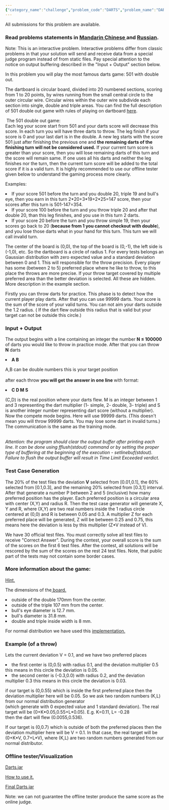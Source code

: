 ```yaml
---
{"category_name":"challenge","problem_code":"DARTS","problem_name":"DARTS501","languages_supported":{"0":"C","1":"CPP14","2":"JAVA","3":"PYTH","4":"PYTH 3.5","5":"CS2","6":"PAS fpc","7":"PAS gpc","8":"RUBY","9":"PHP","10":"GO","11":"NODEJS","12":"HASK","13":"SCALA","14":"D","15":"PERL","16":"FORT","17":"WSPC","18":"ADA","19":"CAML","20":"ICK","21":"BF","22":"ASM","23":"CLPS","24":"PRLG","25":"ICON","26":"SCM qobi","27":"PIKE","28":"ST","29":"NICE","30":"LUA","31":"BASH","32":"NEM","33":"LISP sbcl","34":"LISP clisp","35":"SCM guile","36":"JS","37":"ERL","38":"TCL","39":"PERL6","40":"TEXT","41":"CLOJ","42":"FS"},"max_timelimit":4,"source_sizelimit":50000,"problem_author":"iscsi ","problem_tester":null,"date_added":"12-03-2014","tags":{"0":"challenge","1":"expectation","2":"iscsi","3":"june14"},"editorial_url":"http://discuss.codechef.com/problems/DARTS","time":{"view_start_date":1402911000,"submit_start_date":1402911000,"visible_start_date":1402911000,"end_date":1735669800},"is_direct_submittable":false,"layout":"problem"}
---
```

<span class="solution-visible-txt">All submissions for this problem are available.</span><h3> Read problems statements in <a target="_blank" href="http://www.codechef.com/download/translated/JUNE14/mandarin/DARTS1.pdf">Mandarin Chinese </a> and <a target="_blank" href="http://www.codechef.com/download/translated/JUNE14/russian/DARTS1.pdf">Russian</a>.</h3>
<p>Note: This is an interactive problem.  Interactive problems differ from classic problems in that your solution will send and receive data from a special judge program instead of from static files. Pay special attention to the notice on output buffering described in the "Input + Output" section below.</p>
<p>In this problem you will play the most famous darts game: 501 with double out.</p>
<p>
The dartboard is circular board, divided into 20 numbered sections, scoring from 1 to 20 points, by wires running from the small central circle to the outer circular wire. Circular wires within the outer wire subdivide each section into single, double and triple areas. You can find the full description of 501 double out game with rules of playing on dartboard <a href="http://www.nicedarts.com/how_to_501.html">here</a>.</p>
<p> The 501 double out game:<br />
Each leg your score start from 501 and your darts score will decrease this score. In each turn you will have three darts to throw. The leg finish if your score is 0 and your last dart is in the double. A new leg starts with the score 501 just after finishing the previous one and <b> the remaining darts of the finishing turn will not be considered used.</b> If your current turn score is greater than your score, then you will lose remaining darts of this turn and the score will remain same. If one uses all his darts and neither the leg finishes nor the turn, then the current turn score will be added to the total score if it is a valid turn. It is highly recommended to use our offline tester given below to understand the gaming process more clearly.</p>
<p> Examples:</p>
<li>
If your score 501 before the turn and you double 20, triple 19 and bull's eye, then you earn in this turn 2*20+3*19+2*25=147 score, then your scores after this turn is 501-147=354.</li>
<li>
If your score 100 before the turn and you throw triple 20 and after that double 20, than this leg finishes, and you use in this turn 2 darts.</li>
<li>
If your score 20 before the turn and you throw simple 19, then your scores go back to 20 (<b>because from 1 you cannot checkout with double</b>), and you lose those darts what in your hand for this turn. This turn we will call invalid turn.</li>

<p>
The center of the board is (0,0), the top of the board is (0,-1), the left side is (-1,0), etc. So the dartboard is a circle of radius 1. For every tests belongs an Gaussian distribution with zero expected value and a standard deviation between 0 and 1. This will responsible for the throw precision. Every player has some (between 2 to 5) preferred place where he like to throw, to this place the throws are more precise. If your throw target covered by multiple preferred area than the better deviation is selected. All these are hidden. More description in the example section.
</p>
<p>
Firstly you can throw darts for practice. This phase is to detect how the current player play darts. After that you can use 99999 darts. Your score is the sum of the score of your valid turns. You can not aim your darts outside the 1.2 radius. ( If the dart flew outside this radius that is valid but your target can not be outside this circle.)
</p>
<h3>Input + Output</h3>
<p> The output begins with a line containing an integer the number <b>N ≤ 100000 </b>of darts you would like to throw in practice mode. After that you can throw <b>N</b> darts</p>
<li><b>A B</b></li>
<p> A,B can be double numbers this is your target position<br/><br />
after each throw <b> you will get the answer in one line </b> with format:</br/></p>
<li><b>C D M S</b> </li>
<p>(C,D) is the real position where your darts flew. M is an integer between 1 and 3 representing the dart multiplier (1- simple, 2- double, 3- triple) and S is another integer number representing dart score (without a multiplier).<br />
Now the compete mode begins. Here will use 99999 darts. (This doesn't mean you will throw 99999 darts. You may lose some dart in invalid turns.) The communication is the same as the training mode.</p>
<p><i><br />
Attention: the program should clear the output buffer after printing each line. It can be done using fflush(stdout) command or by setting the proper type of buffering at the beginning of the execution - setlinebuf(stdout). Failure to flush the output buffer will result in Time Limit Exceeded verdict.</i>
</p>
<h3>Test Case Generation</h3>
<p>
The 20% of the test files the deviation <b>V</b> selected from [0.01,0.1], the 60% selected from [0.1,0.3], and the remaining 20% selected from [0.3,1] interval.<br />
After that generate a number P between 2 and 5 (inclusive) how many preferred position has the player. Each preferred position is a circular area with center (X,Y) and radius R. Then the test case generator will generate X, Y and R, where (X,Y) are two real numbers inside the 1 radius circle centered at (0,0) and R is between 0.05 and 0.3. A multiplier Z for each preferred place will be generated, Z will be between 0.25 and 0.75, this means here the deviation is less by this multiplier (Z*V instead of V).</p>
<p>
We have 30 official test files. You must correctly solve all test files to receive "Correct Answer". During the contest, your overall score is the sum of the scores on the first 6 test files. After the contest, all solutions will be rescored by the sum of the scores on the rest 24 test files. Note, that public part of the tests may not contain some border cases.</p>
<h3>More information about the game: </h3>
<p><a href="http://www.nicedarts.com/how_to_501.html"> Hint. </a> </p>
<p> The dimensions of the<a href="http://www.darts501.com/Bristleboards.htm"> board. </a> </p>
<li> outside of the double 170mm from the center. </li>
<li> outside of the triple 107 mm from the center. </li>
<li> bull's eye diameter is 12.7 mm. </li>
<li> bull's diameter is 31.8 mm. </li>
<li>double and triple inside width is 8 mm. </li>
<p>
For normal distribution we have used this <a href="http://www.cs.gmu.edu/~sean/research/mersenne/MersenneTwister.java">implementation.</a>
</p>
<h3>Example (of a throw) </h3>
<p>Lets the current deviation V = 0.1, and we have two preferred places </p>
<li> the first center is (0,0.5) with radius 0.1, and the deviation multiplier 0.5 this means in this circle the deviation is 0.05. </li>
<li> the second center is (-0.3,0.0) with radius 0.2, and the deviation multiplier 0.3 this means in this circle the deviation is 0.03. </li>
<p>if our target is (0,0.55) which is inside the first preferred place then the deviation multiplier here will be 0.05. So we ask two random numbers (K,L) from our normal distribution generator<br />
(which generate with 0 expected value and 1 standard deviation). The real target will be (0+K*0.05,0.55+L*0.05). E.g. K=0.11, L= -0.28<br />
then the dart will flew (0.0055,0.536).</p>
<p>
If our target is (0,0.7) which is outside of both the preferred places then the deviation multiplier here will be V = 0.1. In that case, the real target will be (0+K*V, 0.7+L*V), where (K,L) are two random numbers generated from our normal distributor.
</p>
<h3>Offline tester/Visualization </h3>
<p>
<a href="http://www.codechef.com/download/Darts_New.jar">Darts.jar</a></p>
<p>
<a href="http://www.codechef.com/download/darts.txt">How to use it.</a></p>
<p>
<a href="www.codechef.com/download/dartspractice.jar">Final Darts.jar</a></p>
<p>
Note: we can not guarantee the offline tester produce the same score as the online judge.</p>
